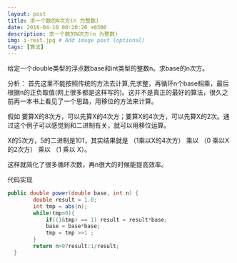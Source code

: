 ```yaml
---
layout: post
title: 求一个数的N次方(n 为整数)
date: 2018-04-10 00:20:20 +0300
description: 求一个数的N次方(n 为整数)
img: i-rest.jpg # Add image post (optional)
tags: [算法]
---
```


给定一个double类型的浮点数base和int类型的整数n。求base的n次方。

分析：
首先这里不能按照传统的方法去计算,先求整，再循环n个base相乘，最后根据n的正负取值(网上很多都是这样写的)。这并不是真正的最好的算法，很久之前再一本书上看见了一个思路，用移位的方法来计算。

假如 要算X的8次方，可以先算X的4次方；要算X的4次方，可以先算X的2次。通过这个例子可以感觉到和二进制有关，就可以用移位运算。

X的5次方，5的二进制是101，其实结果就是 （1乘以X的4次方） 乘以 （0 乘以X的2次方）
乘以 （1 乘以 X）。

这样就简化了很多循环次数，再n很大的时候能提高效率。

代码实现

```java
public double power(double base, int n) {
        double result = 1.0;        
        int tmp = abs(n);
        while(tmp>0){
            if((1&tmp) == 1) result = result*base;
            base = base*base;
            tmp = tmp >>1 ;
        }
        return n>0?result:1/result;
  }
```


